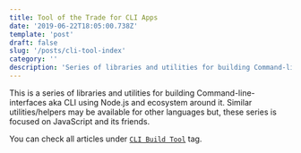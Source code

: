```yaml
---
title: Tool of the Trade for CLI Apps
date: '2019-06-22T18:05:00.738Z'
template: 'post'
draft: false
slug: '/posts/cli-tool-index'
category: ''
description: 'Series of libraries and utilities for building Command-line-interfaces aka CLI using Node.js'
---
```


This is a series of libraries and utilities for building Command-line-interfaces aka CLI using Node.js and ecosystem around it. Similar utilities/helpers may be available for other languages but, these series is focused on JavaScript and its friends.

You can check all articles under [`CLI Build Tool`](/category/cli-build-tool/) tag.
